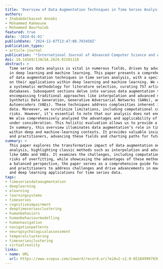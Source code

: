 ```yaml
---
title: 'Overview of Data Augmentation Techniques in Time Series Analysis'
authors:
- Ihababdelbasset Annaki
- Mohammed Rahmoune
- Mohammed Bourhaleb
featured: true
date: '2024-01-01'
publishDate: '2024-12-07T13:47:08.703450Z'
publication_types:
- article-journal
publication: '*International Journal of Advanced Computer Science and Applications*'
doi: 10.14569/IJACSA.2024.01501118
abstract: >
  Time series data analysis is vital in numerous fields, driven by advancements
  in deep learning and machine learning. This paper presents a comprehensive overview
  of data augmentation techniques in time series analysis, with a specific focus
  on their applications within deep learning and machine learning. We commence with
  a systematic methodology for literature selection, curating 757 articles from prominent
  databases. Subsequent sections delve into various data augmentation techniques,
  encompassing traditional approaches like interpolation and advanced methods like
  Synthetic Data Generation, Generative Adversarial Networks (GANs), and Variational
  Autoencoders (VAEs). These techniques address complexities inherent in time series
  data. Moreover, we scrutinize limitations, including computational costs and overfitting
  risks. However, it’s essential to note that our analysis does not end with limitations.
  We also comprehensively analyzed the advantages and applicability of the techniques
  under consideration. This holistic evaluation allows us to provide a balanced perspective.
  In summary, this overview illuminates data augmentation’s role in time series analysis
  within deep and machine-learning contexts. It provides valuable insights for researchers
  and practitioners, advancing these fields and charting paths for future exploration.
summary: >
  This paper explores the transformative impact of data augmentation on time series
  analysis, highlighting classic methods such as interpolation and advanced techniques
  like GANs and VAEs. It examines the challenges, including computational costs and
  risks of overfitting, while showcasing the advantages of these methods. Offering
  a balanced perspective, the paper serves as a comprehensive guide for researchers
  and practitioners to address challenges and drive advancements in machine learning
  and deep learning applications for time series data.
tags:
- timeseriesdataaugmentation
- deeplearning
- elearning
- learningsystems
- timeseries
- cognitiveimpairment
- deeptimeseriesclustering
- humanbehaviors
- humanbehaviourmodelling
- humannavigation
- navigationpatterns
- neuropsychologicalassessment
- temporalclustering
- timeseriesclustering
- virtualreality
links:
- name: URL
  url: https://www.scopus.com/inward/record.uri?eid=2-s2.0-85184990793&doi=10.14569%2fIJACSA.2024.01501118&partnerID=40&md5=d5762b436edb0dcc8bc4c6429bc9435a
---
```

